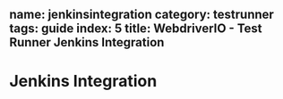 name: jenkinsintegration
category: testrunner
tags: guide
index: 5
title: WebdriverIO - Test Runner Jenkins Integration
---

Jenkins Integration
===================